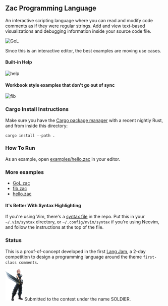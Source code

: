 ## Zac Programming Language
An interactive scripting language where you can read and modify code comments as if they were regular strings. Add and view text-based visualizations and debugging information inside your source code file.

![GoL](.README_assets/GoL.gif)

Since this is an interactive editor, the best examples are moving use cases.

#### Built-in Help
![help](.README_assets/help.gif)

#### Workbook style examples that don't go out of sync
![fib](.README_assets/fib.gif)

### Cargo Install Instructions
Make sure you have the [Cargo package manager](https://crates.io/) with a recent nightly Rust, and from inside this
directory:
```console 
cargo install --path .
```

### How To Run
As an example, open [examples/hello.zac](examples/hello.zac) in your editor.

### More examples
- [GoL.zac](examples/GoL.zac)
- [fib.zac](examples/fib.zac)
- [hello.zac](examples/fib.zac)

#### It's Better With Syntax Highlighting
If you're using Vim, there's a [syntax file](syntax_highlighting/) in the repo. Put this in your `~/.vim/syntax` directory, or `~/.config/nvim/syntax` if you're using Neovim, and follow the instructions at the top of the file.


### Status
This is a proof-of-concept developed in the first [Lang Jam](langjam/langjam), a 2-day competition to design a programming language around the theme `first-class comments`.

<img src=".README_assets/firstclass.png" height="100px">
Submitted to the contest under the name SOLDIER.
